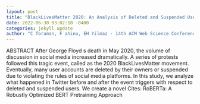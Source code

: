```yaml
--- 
layout: post 
title: "BlackLivesMatter 2020: An Analysis of Deleted and Suspended Users in Twitter" 
date: 2022-06-30 03:02:10 -0400 
categories: jekyll update 
author: "C Toraman, F ahinu, EH Yilmaz - 14th ACM Web Science Conference 2022, 2022" 
--- 
```

ABSTRACT After George Floyd s death in May 2020, the volume of discussion in social media increased dramatically. A series of protests followed this tragic event, called as the 2020 BlackLivesMatter movement. Eventually, many user accounts are deleted by their owners or suspended due to violating the rules of social media platforms. In this study, we analyze what happened in Twitter before and after the event triggers with respect to deleted and suspended users. We create a novel Cites: RoBERTa: A Robustly Optimized BERT Pretraining Approach